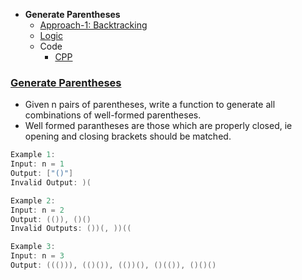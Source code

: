 - **Generate Parentheses**
  - [Approach-1: Backtracking](#a1)
  - [Logic](#l)
  - Code
    - [CPP](#c1)

### [Generate Parentheses](https://leetcode.com/problems/generate-parentheses/)
- Given n pairs of parentheses, write a function to generate all combinations of well-formed parentheses.
- Well formed parantheses are those which are properly closed, ie opening and closing brackets should be matched.
```c
Example 1:
Input: n = 1
Output: ["()"]
Invalid Output: )(

Example 2:
Input: n = 2
Output: (()), ()()
Invalid Outputs: ())(, ))((

Example 3:
Input: n = 3
Output: ((())), (()()), (())(), ()(()), ()()()
```
